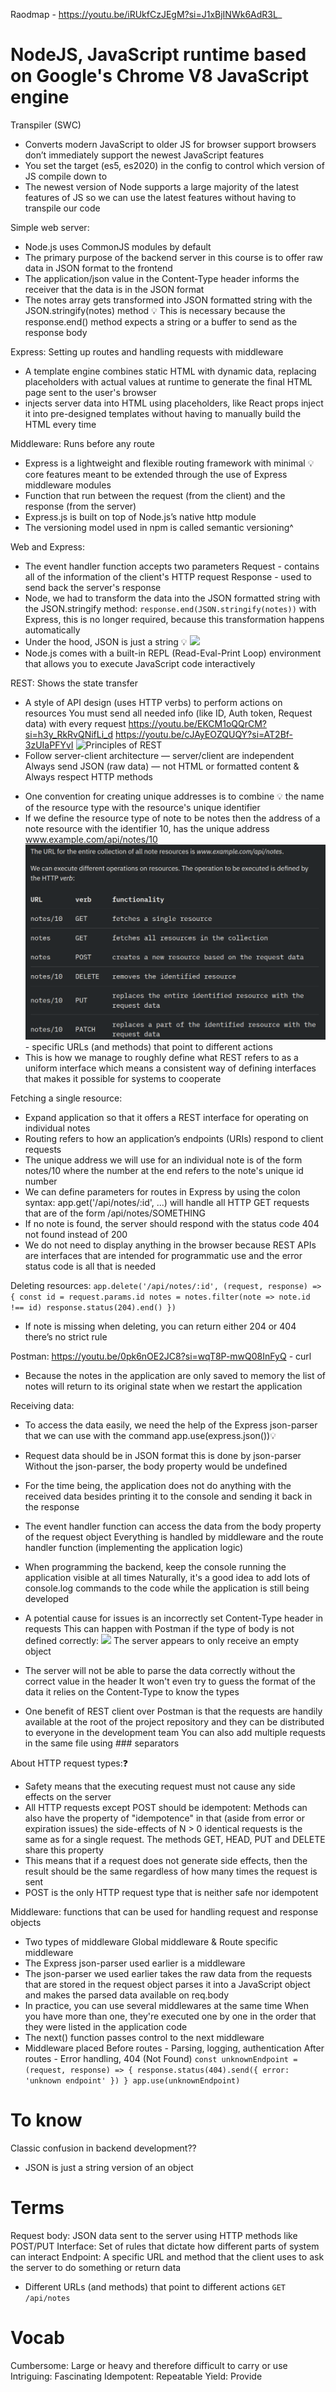 Raodmap - https://youtu.be/iRUkfCzJEgM?si=J1xBjINWk6AdR3L_
# NodeJS, JavaScript runtime based on Google's Chrome V8 JavaScript engine

Transpiler (SWC)
- Converts modern JavaScript to older JS for browser support
  browsers don’t immediately support the newest JavaScript features
- You set the target (es5, es2020) in the config
  to control which version of JS compile down to
- The newest version of Node supports a large majority of the latest features of JS 
  so we can use the latest features without having to transpile our code


Simple web server:
- Node.js uses CommonJS modules by default
- The primary purpose of the backend server in this course is to offer raw data in JSON format to the frontend
- The application/json value in the Content-Type header informs the receiver that the data is in the JSON format
- The notes array gets transformed into JSON formatted string with the JSON.stringify(notes) method 💡
  This is necessary because the response.end() method expects a string or a buffer to send as the response body


Express: Setting up routes and handling requests with middleware
- A template engine combines static HTML with dynamic data, replacing placeholders with actual values at runtime
  to generate the final HTML page sent to the user's browser
- injects server data into HTML using placeholders, like React props
  inject it into pre-designed templates without having to manually build the HTML every time
<!-- - HTML templates are basically HTML files with placeholders (like variables) where data will be inserted -->
<!--   A template engine takes these templates and replaces placeholders with actual data, generating a final HTML page that’s sent to the user -->
<!-- - Yes, exactly! What a template engine does is a form of server-side rendering (SSR) -->
<!-- - Server-Side Rendering (SSR): -->
<!--   For websites where the server generates and serves HTML content (as opposed to sending just data or APIs to be rendered in the browser) -->
<!-- - When Do You Need a Template Engine?:
<!--   Dynamic Pages: When your web pages need to display dynamic content (like user profiles, blog posts, or product pages) -->
<!--   Used to generate dynamic HTML for SSR -->


Middleware: Runs before any route
- Express is a lightweight and flexible routing framework with minimal 💡
  core features meant to be extended through the use of Express middleware modules
- Function that run between the request (from the client) and the response (from the server)
- Express.js is built on top of Node.js’s native http module
- The versioning model used in npm is called semantic versioning^


Web and Express:
- The event handler function accepts two parameters
  Request  - contains all of the information of the client's HTTP request
  Response - used to send back the server's response
- Node, we had to transform the data into the JSON formatted string with the JSON.stringify method:
  `response.end(JSON.stringify(notes))`
  with Express, this is no longer required, because this transformation happens automatically
- Under the hood, JSON is just a string 💡
  ![](https://fullstackopen.com/static/ab5b5f7c5d8e4b01881bbd927f04ed43/5a190/5.png)
- Node.js comes with a built-in REPL (Read-Eval-Print Loop)
  environment that allows you to execute JavaScript code interactively


REST: Shows the state transfer
- A style of API design (uses HTTP verbs) to perform actions on resources
  You must send all needed info (like ID, Auth token, Request data) with every request
https://youtu.be/EKCM1oQQrCM?si=h3y_RkRvQNifLi_d
https://youtu.be/cJAyEOZQUQY?si=AT2Bf-3zUIaPFYvI
![Principles of REST](https://substackcdn.com/image/fetch/f_auto,q_auto:good,fl_progressive:steep/https%3A%2F%2Fbucketeer-e05bbc84-baa3-437e-9518-adb32be77984.s3.amazonaws.com%2Fpublic%2Fimages%2F7dddcbec-355c-4697-9c52-b560eaa30fab_1600x900.png)
- Follow server-client architecture — server/client are independent
  Always send JSON (raw data) — not HTML or formatted content & Always respect HTTP methods
<!-- - The singular things, like notes in the case of our application, are called resources in RESTful thinking -->
<!--   Every resource has an associated URL which is the resource's unique address -->
- One convention for creating unique addresses is to combine 💡
  the name of the resource type with the resource's unique identifier
- If we define the resource type of note to be notes
  then the address of a note resource with the identifier 10, has the unique address www.example.com/api/notes/10
  ![](REST-operations.png) - specific URLs (and methods) that point to different actions
- This is how we manage to roughly define what REST refers to as a uniform interface
  which means a consistent way of defining interfaces that makes it possible for systems to cooperate
<!-- - Lv-2 is more than enough: -->
<!-- https://martinfowler.com/articles/richardsonMaturityModel.html -->
<!-- https://roy.gbiv.com/untangled/2008/rest-apis-must-be-hypertext-driven -->


Fetching a single resource:
- Expand application so that it offers a REST interface for operating on individual notes
- Routing refers to how an application’s endpoints (URIs) respond to client requests
- The unique address we will use for an individual note is of the form notes/10
  where the number at the end refers to the note's unique id number
- We can define parameters for routes in Express by using the colon syntax:
  app.get('/api/notes/:id', ...) will handle all HTTP GET requests that are of the form /api/notes/SOMETHING
- If no note is found, the server should respond with the status code 404 not found instead of 200
- We do not need to display anything in the browser because REST APIs are interfaces that are intended for programmatic use
  and the error status code is all that is needed


Deleting resources:
`app.delete('/api/notes/:id', (request, response) => {
  const id = request.params.id
  notes = notes.filter(note => note.id !== id)
  response.status(204).end()
})`
- If note is missing when deleting, you can return either 204 or 404 there’s no strict rule


Postman:
https://youtu.be/0pk6nOE2JC8?si=wqT8P-mwQ08InFyQ - curl
- Because the notes in the application are only saved to memory
  the list of notes will return to its original state when we restart the application


Receiving data:
- To access the data easily, we need the help of the Express json-parser
  that we can use with the command app.use(express.json())💡
- Request data should be in JSON format this is done by json-parser
  Without the json-parser, the body property would be undefined

- For the time being, the application does not do anything with the received data
  besides printing it to the console and sending it back in the response
- The event handler function can access the data from the body property of the request object
  Everything is handled by middleware and the route handler function (implementing the application logic)

- When programming the backend, keep the console running the application visible at all times
  Naturally, it's a good idea to add lots of console.log commands to the code while the application is still being developed
- A potential cause for issues is an incorrectly set Content-Type header in requests
  This can happen with Postman if the type of body is not defined correctly:
  ![](https://fullstackopen.com/static/b5a0cb0c86873d3779ab8950cde4fbe9/5a190/17new.png)
  The server appears to only receive an empty object

- The server will not be able to parse the data correctly without the correct value in the header
  It won't even try to guess the format of the data it relies on the Content-Type to know the types
- One benefit of REST client over Postman is that the requests are handily available at the root of the project repository
  and they can be distributed to everyone in the development team
  You can also add multiple requests in the same file using ### separators
<!-- - Problems can occur with the VS REST client if you accidentally add -->
<!--   an empty line between the top row and the row specifying the HTTP headers -->


About HTTP request types:❓
- Safety means that the executing request must not cause any side effects on the server
- All HTTP requests except POST should be idempotent:
  Methods can also have the property of "idempotence" in that (aside from error or expiration issues) the side-effects of N > 0 identical
  requests is the same as for a single request. The methods GET, HEAD, PUT and DELETE share this property
- This means that if a request does not generate side effects, then the result should be the same
  regardless of how many times the request is sent
- POST is the only HTTP request type that is neither safe nor idempotent


Middleware: functions that can be used for handling request and response objects
- Two types of middleware Global middleware & Route specific middleware
- The Express json-parser used earlier is a middleware
- The json-parser we used earlier takes the raw data from the requests that are stored in the request object
  parses it into a JavaScript object and makes the parsed data available on req.body
- In practice, you can use several middlewares at the same time
  When you have more than one, they're executed one by one in the order that they were listed in the application code
- The next() function passes control to the next middleware
- Middleware placed
  Before routes - Parsing, logging, authentication
  After routes  - Error handling, 404 (Not Found)
  `const unknownEndpoint = (request, response) => {
    response.status(404).send({ error: 'unknown endpoint' })
  }
  app.use(unknownEndpoint)`


# To know
Classic confusion in backend development??
- JSON is just a string version of an object

# Terms
<!-- console.log(Math.floor(Math.random() * (max  min  1))  min) -->
Request body: JSON data sent to the server using HTTP methods like POST/PUT
Interface: Set of rules that dictate how different parts of system can interact
Endpoint: A specific URL and method that the client uses to ask the server to do something or return data
- Different URLs (and methods) that point to different actions `GET /api/notes`

# Vocab
Cumbersome: Large or heavy and therefore difficult to carry or use
Intriguing: Fascinating
Idempotent: Repeatable
Yield: Provide
